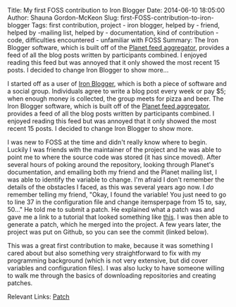 Title: My first FOSS contribution to Iron Blogger
Date: 2014-06-10 18:05:00
Author: Shauna Gordon-McKeon
Slug: first-FOSS-contribution-to-iron-blogger
Tags: first contribution, project - iron blogger, helped by - friend, helped by -mailing list, helped by - documentation, kind of contribution - code, difficulties encountered - unfamiliar with FOSS
Summary: The Iron Blogger software, which is built off of the [Planet feed aggregator](http://www.planetplanet.org/), provides a feed of all the blog posts written by participants combined.  I enjoyed reading this feed but was annoyed that it only showed the most recent 15 posts.  I decided to change Iron Blogger to show more...  

I started off as a user of [Iron Blogger](http://mako.cc/copyrighteous/iron-blogger), which is both a piece of software and a social group.  Individuals agree to write a blog post every week or pay $5; when enough money is collected, the group meets for pizza and beer.  The Iron Blogger software, which is built off of the [Planet feed aggregator](http://www.planetplanet.org/), provides a feed of all the blog posts written by participants combined.  I enjoyed reading this feed but was annoyed that it only showed the most recent 15 posts.  I decided to change Iron Blogger to show more.  

I was new to FOSS at the time and didn't really know where to begin.  Luckily I was friends with the maintainer of the project and he was able to point me to where the source code was stored (it has since moved).  After several hours of poking around the repository, looking through Planet's documentation, and emailing both my friend and the Planet mailing list, I was able to identify the variable to change.  I'm afraid I don't remember the details of the obstacles I faced, as this was several years ago now.  I _do_ remember telling my friend, "Okay, I found the variable!  You just need to go to line 37 in the configuration file and change itemsperpage from 15 to, say, 50..."  He told me to submit a patch.	He explained what a patch was and gave me a link to a tutorial that looked something like [this](http://jungels.net/articles/diff-patch-ten-minutes.html).  I was then able to generate a patch, which he merged into the project.  A few years later, the project was put on Github, so you can see the commit (linked below).  

This was a great first contribution to make, because it was something I cared about but also something very straightforward to fix with my programming background (which is not very extensive, but did cover variables and configuration files).  I was also lucky to have someone willing to walk me through the basics of downloading repositories and creating patches.

Relevant Links:
[Patch](https://github.com/paultag/iron-blogger/commit/abe5a57a68ccfd4426f1a73bf6d365c7f19e9173)



